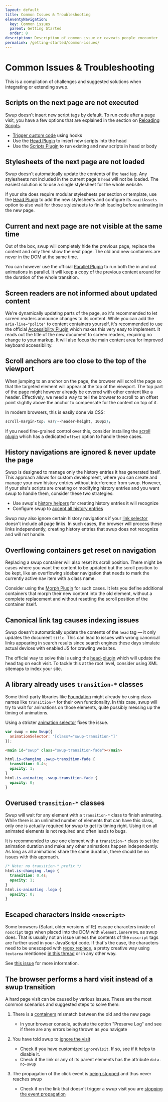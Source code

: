 ```yaml
---
layout: default
title: Common Issues & Troubleshooting
eleventyNavigation:
  key: Common issues
  parent: Getting Started
  order: 8
description: Description of common issue or caveats people encounter
permalink: /getting-started/common-issues/
---
```


# Common Issues & Troubleshooting

This is a compilation of challenges and suggested solutions when integrating or extending swup.

## Scripts on the next page are not executed

Swup doesn't insert new script tags by default. To run code after a page visit, you have a few
options that are explained in the section on [Reloading Scripts](/getting-started/reloading-javascript/).

- [Trigger custom code](/getting-started/reloading-javascript/#triggering-custom-code) using hooks
- Use the [Head Plugin](/plugins/head-plugin/) to insert new scripts into the head
- Use the [Scripts Plugin](/plugins/scripts-plugin/) to run existing and new scripts in head or body

## Stylesheets of the next page are not loaded

Swup doesn't automatically update the contents of the `head` tag. Any stylesheets not included in
the current page's `head` will not be loaded. The easiest solution is to use a single stylesheet
for the whole website.

If your site does require modular stylesheets per section or template, use the
[Head Plugin](/plugins/head-plugin/) to add the new stylesheets and configure its `awaitAssets`
option to also wait for those stylesheets to finish loading before animating in the new page.

## Current and next page are not visible at the same time

Out of the box, swup will completely hide the previous page, replace the content and only then
show the next page. The old and new containers are never in the DOM at the same time.

You can however use the official [Parallel Plugin](/plugins/parallel-plugin/) to run both the in
and out animations in parallel. It will keep a copy of the previous content around for the duration
of the whole transition.

## Screen readers are not informed about updated content

We're dynamically updating parts of the page, so it's recommended to let screen readers announce
changes to its content. While you can add the `aria-live="polite"` to content containers yourself,
it's recommended to use the official [Accessibility Plugin](/plugins/a11y-plugin/) which makes this
very easy to implement. It reads out the title of the new document to screen readers, requiring no
change to your markup. It will also focus the main content area for improved keyboard accessibility.

## Scroll anchors are too close to the top of the viewport

When jumping to an anchor on the page, the browser will scroll the page so that the targeted
element will appear at the top of the viewport. The top part of the page might however already be
covered with other content like a header. Effectively, we need a way to tell the browser to scroll
to an offset point slightly above the anchor to compensate for the content on top of it.

In modern browsers, this is easily done via CSS:

```css
scroll-margin-top: var(--header-height, 100px);
```

If you need fine-grained control over this, consider installing the
[scroll plugin](/plugins/scroll-plugin/) which has a dedicated `offset` option to handle these
cases.

## History navigations are ignored & never update the page

Swup is designed to manage only the history entries it has generated itself. This approach allows
for custom development, where you can create and manage your own history entries without
interference from swup. However, if your site's scripts are creating or modifying history entries
and you want swup to handle them, consider these two strategies:

- Use swup's [history helpers](/api/helpers/#createhistoryrecord) for creating history entries it will recognize
- Configure swup to [accept all history entries](/options/#skippopstatehandling)

Swup may also ignore certain history navigations if your [link selector](/options/#linkselector)
doesn't include all page links. In such cases, the browser will process these links independently,
creating history entries that swup does not recognize and will not handle.

## Overflowing containers get reset on navigation

Replacing a swup container will also reset its scroll position. There might be cases where you
want the content to be updated but the scroll position to be kept, like an overflowing sidebar
navigation that needs to mark the currently active nav item with a class name.

Consider using the [Morph Plugin](https://github.com/daun/swup-morph-plugin) for such
cases. It lets you define additional containers that morph their new content into the old element,
without a complete replacement and without resetting the scroll position of the container itself.

## Canonical link tag causes indexing issues

Swup doesn't automatically update the contents of the `head` tag — it only updates the document
`title`. This can lead to issues with wrong canonical links appearing in search results since search
engines these days simulate actual devices with enabled JS for crawling websites.

The official way to solve this is using the [head-plugin](/plugins/head-plugin/) which will
update the head tag on each visit. To tackle this at the root level, consider using XML sitemaps to
index your site.

## A library already uses `transition-*` classes

Some third-party libraries like [Foundation](https://foundation.zurb.com/) might already be using
class names like `transition-*` for their own functionality. In this case, swup will try to wait
for animations on those elements, quite possibly messing up the timing of animations.

Using a stricter [animation selector](/options/#animationselector) fixes the issue.

```javascript
var swup = new Swup({
  animationSelector: '[class*="swup-transition-"]'
});
```

```html
<main id="swup" class="swup-transition-fade"></main>
```

```css
html.is-changing .swup-transition-fade {
  transition: 0.4s;
  opacity: 1;
}
html.is-animating .swup-transition-fade {
  opacity: 0;
}
```

## Overused `transition-*` classes

Swup will wait for any element with a `transition-*` class to finish animating.
While there is an unlimited number of elements that can have this class, only one is actually
required for swup to get its timing right. Using it on all animated elements is not required and
often leads to bugs.

It is recommended to use one element with a `transition-*` class to set the animation duration and
make any other animations happen independently. As long as all animations share the same duration,
there should be no issues with this approach.

```css
/* Note: no transition-* prefix */
html.is-changing .logo {
  transition: 0.4s;
  opacity: 1;
}
html.is-animating .logo {
  opacity: 0;
}
```

## Escaped characters inside `<noscript>`

Some browsers (Safari, older versions of IE) escape characters inside of `noscript` tags when placed
into the DOM with `element.innerHTML` as swup does. That is usually not an issue unless the contents
of the `noscript` tags are further used in your JavaScript code. If that's the case, the characters
need to be unescaped with [regex replace](https://developer.mozilla.org/en-US/docs/Web/JavaScript/Reference/Global_Objects/String/replace),
a pretty creative way using `textarea` mentioned [in this thread](https://github.com/swup/swup/issues/107)
or in any other way.

See [this issue](https://github.com/swup/swup/issues/107) for more information.

## The browser performs a hard visit instead of a swup transition

A hard page visit can be caused by various issues. These are the most common scenarios and suggested steps to solve them:

1. There is a [containers](https://swup.js.org/options/#containers) mismatch between the old and the new page

   - In your browser console, activate the option "Preserve Log" and see if there are any errors being thrown as you navigate

2. You have told swup to [ignore the visit](https://swup.js.org/options/#ignorevisit)

   - Check if you have customized `ignoreVisit`. If so, see if it helps to disable it.
   - Check if the link or any of its parent elements has the attribute `data-no-swup`

3. The propagation of the click event is [being stopped](https://github.com/swup/swup/issues/236#issuecomment-1203786475) and thus never reaches swup

   - Check if on the link that doesn't trigger a swup visit you are [stopping the event propagation](https://developer.mozilla.org/en-US/docs/Web/API/Event/stopPropagation)

